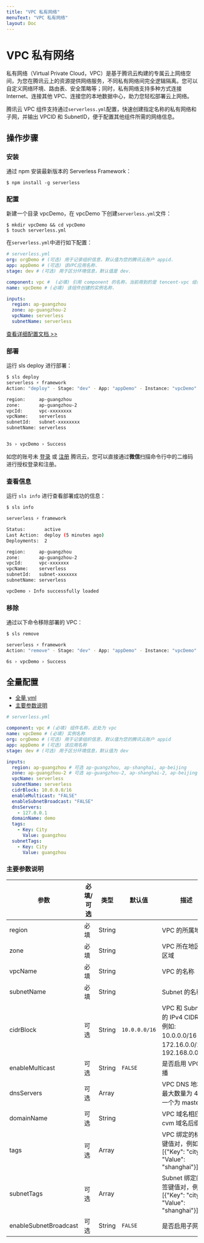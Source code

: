 ```yaml
---
title: "VPC 私有网络"
menuText: "VPC 私有网络"
layout: Doc
---
```


# VPC 私有网络

私有网络（Virtual Private Cloud，VPC）是基于腾讯云构建的专属云上网络空间，为您在腾讯云上的资源提供网络服务，不同私有网络间完全逻辑隔离。您可以自定义网络环境、路由表、安全策略等；同时，私有网络支持多种方式连接 Internet、连接其他 VPC、连接您的本地数据中心，助力您轻松部署云上网络。

腾讯云 VPC 组件支持通过`serverless.yml`配置，快速创建指定名称的私有网络和子网，并输出 VPCID 和 SubnetID，便于配置其他组件所需的网络信息。

## 操作步骤

### 安装

通过 npm 安装最新版本的 Serverless Framework：

```shell
$ npm install -g serverless
```

### 配置

新建一个目录 vpcDemo，在 vpcDemo 下创建`serverless.yml`文件：

```shell
$ mkdir vpcDemo && cd vpcDemo
$ touch serverless.yml
```

在`serverless.yml`中进行如下配置：

```yml
# serverless.yml
org: orgDemo # (可选) 用于记录组织信息，默认值为您的腾讯云账户 appid.
app: appDemo # (可选) 该VPC应用名称.
stage: dev # (可选) 用于区分环境信息，默认值是 dev.

component: vpc #  (必填) 引用 component 的名称，当前用到的是 tencent-vpc 组件.
name: vpcDemo # (必填) 该组件创建的实例名称.

inputs:
  region: ap-guangzhou
  zone: ap-guangzhou-2
  vpcName: serverless
  subnetName: serverless
```

[查看详细配置文档 >>](#1)

### 部署

运行 sls deploy 进行部署：

```bash
$ sls deploy
serverless ⚡ framework
Action: "deploy" - Stage: "dev" - App: "appDemo" - Instance: "vpcDemo"

region:     ap-guangzhou
zone:       ap-guangzhou-2
vpcId:      vpc-xxxxxxxx
vpcName:    serverless
subnetId:   subnet-xxxxxxxx
subnetName: serverless


3s › vpcDemo › Success
```

如您的账号未 [登录](https://cloud.tencent.com/login) 或 [注册](https://cloud.tencent.com/register) 腾讯云，您可以直接通过**微信**扫描命令行中的二维码进行授权登录和注册。

### 查看信息

运行 `sls info` 进行查看部署成功的信息：

```bash
$ sls info

serverless ⚡ framework

Status:       active
Last Action:  deploy (5 minutes ago)
Deployments:  2

region:     ap-guangzhou
zone:       ap-guangzhou-2
vpcId:      vpc-xxxxxxx
vpcName:    serverless
subnetId:   subnet-xxxxxxx
subnetName: serverless

vpcDemo › Info successfully loaded
```

### 移除

通过以下命令移除部署的 VPC：

```bash
$ sls remove

serverless ⚡ framework
Action: "remove" - Stage: "dev" - App: "appDemo" - Instance: "vpcDemo"

6s › vpcDemo › Success
```

<span id="1"></span>

## 全量配置

- [全量 yml](#1-1)
- [主要参数说明](#1-2)

<span id="1-1"></span>

```yml
# serverless.yml

component: vpc # (必填) 组件名称，此处为 vpc
name: vpcDemo # (必填) 实例名称
org: orgDemo # (可选) 用于记录组织信息，默认值为您的腾讯云账户 appid
app: appDemo # (可选) 该应用名称
stage: dev # (可选) 用于区分环境信息，默认值为 dev

inputs:
  region: ap-guangzhou # 可选 ap-guangzhou, ap-shanghai, ap-beijing
  zone: ap-guangzhou-2 # 可选 ap-guangzhou-2, ap-shanghai-2, ap-beijing-3
  vpcName: serverless
  subnetName: serverless
  cidrBlock: 10.0.0.0/16
  enableMulticast: "FALSE"
  enableSubnetBroadcast: "FALSE"
  dnsServers:
    - 127.0.0.1
  domainName: demo
  tags:
    - Key: City
      Value: guangzhou
  subnetTags:
    - Key: City
      Value: guangzhou
```

<span id="1-2"></span>

### 主要参数说明

| 参数                  | 必填/可选 | 类型   | 默认值        | 描述                                                                          |
| --------------------- | --------- | ------ | ------------- | ----------------------------------------------------------------------------- |
| region                | 必填      | String |               | VPC 的所属地区                                                                |
| zone                  | 必填      | String |               | VPC 所在地区的区域                                                            |
| vpcName               | 必填      | String |               | VPC 的名称                                                                    |
| subnetName            | 必填      | String |               | Subnet 的名称                                                                 |
| cidrBlock             | 可选      | String | `10.0.0.0/16` | VPC 和 Subnet 的 IPv4 CIDR，例如: 10.0.0.0/16，172.16.0.0/16，192.168.0.0/16. |
| enableMulticast       | 可选      | String | `FALSE`       | 是否启用 VPC 组播                                                             |
| dnsServers            | 可选      | Array  |               | VPC DNS 地址，最大数量为 4，第一个为 master                                   |
| domainName            | 可选      | String |               | VPC 域名相应的 cvm 域名后缀                                                   |
| tags                  | 可选      | Array  |               | VPC 绑定的标签键值对，例如: [{"Key": "city", "Value": "shanghai"}]            |
| subnetTags            | 可选      | Array  |               | Subnet 绑定的标签键值对，例如: [{"Key": "city", "Value": "shanghai"}]         |
| enableSubnetBroadcast | 可选      | String | `FALSE`       | 是否启用子网广播                                                              |
